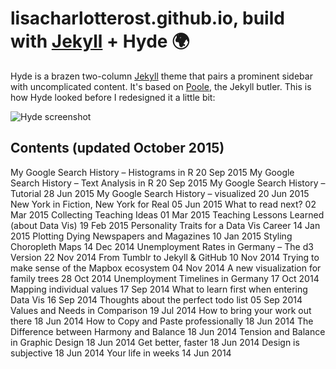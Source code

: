 # lisacharlotterost.github.io, build with [Jekyll](http://jekyllrb.com) + Hyde :earth_africa:

Hyde is a brazen two-column [Jekyll](http://jekyllrb.com) theme that pairs a prominent sidebar with uncomplicated content. It's based on [Poole](http://getpoole.com), the Jekyll butler. This is how Hyde looked before I redesigned it a little bit:

![Hyde screenshot](https://f.cloud.github.com/assets/98681/1831228/42af6c6a-7384-11e3-98fb-e0b923ee0468.png)


## Contents (updated October 2015)

My Google Search History – Histograms in R 20 Sep 2015
My Google Search History – Text Analysis in R 20 Sep 2015
My Google Search History – Tutorial 28 Jun 2015
My Google Search History – visualized 20 Jun 2015
New York in Fiction, New York for Real 05 Jun 2015
What to read next? 02 Mar 2015
Collecting Teaching Ideas 01 Mar 2015
Teaching Lessons Learned (about Data Vis) 19 Feb 2015
Personality Traits for a Data Vis Career 14 Jan 2015
Plotting Dying Newspapers and Magazines 10 Jan 2015
Styling Choropleth Maps 14 Dec 2014
Unemployment Rates in Germany – The d3 Version 22 Nov 2014
From Tumblr to Jekyll & GitHub 10 Nov 2014
Trying to make sense of the Mapbox ecosystem 04 Nov 2014
A new visualization for family trees 28 Oct 2014
Unemployment Timelines in Germany 17 Oct 2014
Mapping individual values 17 Sep 2014
What to learn first when entering Data Vis 16 Sep 2014
Thoughts about the perfect todo list 05 Sep 2014
Values and Needs in Comparison 19 Jul 2014
How to bring your work out there 18 Jun 2014
How to Copy and Paste professionally 18 Jun 2014
The Difference between Harmony and Balance 18 Jun 2014
Tension and Balance in Graphic Design 18 Jun 2014
Get better, faster 18 Jun 2014
Design is subjective 18 Jun 2014
Your life in weeks 14 Jun 2014
